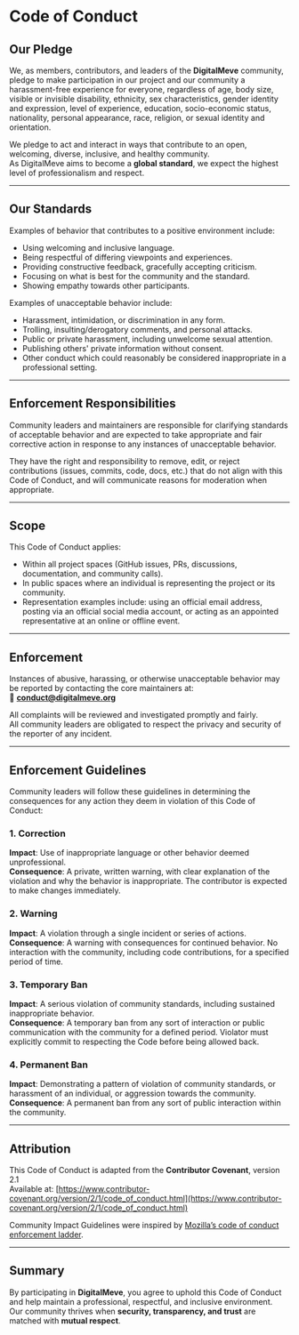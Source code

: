 # Code of Conduct

## Our Pledge
We, as members, contributors, and leaders of the **DigitalMeve** community, pledge to make participation in our project and our community a harassment-free experience for everyone, regardless of age, body size, visible or invisible disability, ethnicity, sex characteristics, gender identity and expression, level of experience, education, socio-economic status, nationality, personal appearance, race, religion, or sexual identity and orientation.

We pledge to act and interact in ways that contribute to an open, welcoming, diverse, inclusive, and healthy community.  
As DigitalMeve aims to become a **global standard**, we expect the highest level of professionalism and respect.

---

## Our Standards
Examples of behavior that contributes to a positive environment include:

- Using welcoming and inclusive language.
- Being respectful of differing viewpoints and experiences.
- Providing constructive feedback, gracefully accepting criticism.
- Focusing on what is best for the community and the standard.
- Showing empathy towards other participants.

Examples of unacceptable behavior include:

- Harassment, intimidation, or discrimination in any form.
- Trolling, insulting/derogatory comments, and personal attacks.
- Public or private harassment, including unwelcome sexual attention.
- Publishing others' private information without consent.
- Other conduct which could reasonably be considered inappropriate in a professional setting.

---

## Enforcement Responsibilities
Community leaders and maintainers are responsible for clarifying standards of acceptable behavior and are expected to take appropriate and fair corrective action in response to any instances of unacceptable behavior.

They have the right and responsibility to remove, edit, or reject contributions (issues, commits, code, docs, etc.) that do not align with this Code of Conduct, and will communicate reasons for moderation when appropriate.

---

## Scope
This Code of Conduct applies:

- Within all project spaces (GitHub issues, PRs, discussions, documentation, and community calls).
- In public spaces where an individual is representing the project or its community.
- Representation examples include: using an official email address, posting via an official social media account, or acting as an appointed representative at an online or offline event.

---

## Enforcement
Instances of abusive, harassing, or otherwise unacceptable behavior may be reported by contacting the core maintainers at:  
📧 **conduct@digitalmeve.org**

All complaints will be reviewed and investigated promptly and fairly.  
All community leaders are obligated to respect the privacy and security of the reporter of any incident.

---

## Enforcement Guidelines
Community leaders will follow these guidelines in determining the consequences for any action they deem in violation of this Code of Conduct:

### 1. Correction
**Impact**: Use of inappropriate language or other behavior deemed unprofessional.  
**Consequence**: A private, written warning, with clear explanation of the violation and why the behavior is inappropriate. The contributor is expected to make changes immediately.

### 2. Warning
**Impact**: A violation through a single incident or series of actions.  
**Consequence**: A warning with consequences for continued behavior. No interaction with the community, including code contributions, for a specified period of time.

### 3. Temporary Ban
**Impact**: A serious violation of community standards, including sustained inappropriate behavior.  
**Consequence**: A temporary ban from any sort of interaction or public communication with the community for a defined period. Violator must explicitly commit to respecting the Code before being allowed back.

### 4. Permanent Ban
**Impact**: Demonstrating a pattern of violation of community standards, or harassment of an individual, or aggression towards the community.  
**Consequence**: A permanent ban from any sort of public interaction within the community.

---

## Attribution
This Code of Conduct is adapted from the **Contributor Covenant**, version 2.1  
Available at: [https://www.contributor-covenant.org/version/2/1/code_of_conduct.html](https://www.contributor-covenant.org/version/2/1/code_of_conduct.html)

Community Impact Guidelines were inspired by [Mozilla’s code of conduct enforcement ladder](https://github.com/mozilla/diversity).

---

## Summary
By participating in **DigitalMeve**, you agree to uphold this Code of Conduct and help maintain a professional, respectful, and inclusive environment.  
Our community thrives when **security, transparency, and trust** are matched with **mutual respect**.
